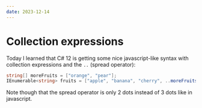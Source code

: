 ```yaml
---
date: 2023-12-14
---
```


# Collection expressions

Today I learned that C# 12 is getting some nice javascript-like syntax with collection expressions and the `..` (spread operator):

```csharp
string[] moreFruits = ["orange", "pear"];
IEnumerable<string> fruits = ["apple", "banana", "cherry", ..moreFruits];
```

Note though that the spread operator is only 2 dots instead of 3 dots like in javascript.